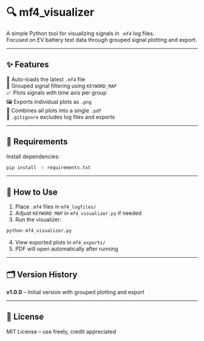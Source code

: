 # 🔍 mf4_visualizer

A simple Python tool for visualizing signals in `.mf4` log files.  
Focused on EV battery test data through grouped signal plotting and export.

---

## ✨ Features

📂 Auto-loads the latest `.mf4` file  
🔎 Grouped signal filtering using `KEYWORD_MAP`  
📈 Plots signals with time axis per group  
🖼 Exports individual plots as `.png`  
📄 Combines all plots into a single `.pdf`  
🚫 `.gitignore` excludes log files and exports

---

## 🌆 Requirements

Install dependencies:
```bash
pip install -r requirements.txt
```

---

## 🚀 How to Use

1. Place `.mf4` files in `mf4_logfiles/`  
2. Adjust `KEYWORD_MAP` in `mf4_visualizer.py` if needed  
3. Run the visualizer:
```bash
python mf4_visualizer.py
```
4. View exported plots in `mf4_exports/`  
5. PDF will open automatically after running

---

## 🗂 Version History

**v1.0.0** – Initial version with grouped plotting and export

---

## 📘 License

MIT License – use freely, credit appreciated

